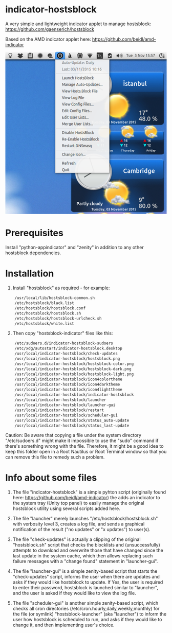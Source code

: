 indicator-hostsblock
===============

A very simple and lightweight indicator applet to manage hostsblock: https://github.com/gaenserich/hostsblock

Based on the AMD indicator applet here: https://github.com/beidl/amd-indicator

![screenshot](indicator-hostsblock-screenshot.png)

Prerequisites
===============

Install "python-appindicator" and "zenity" in addition to any other hostsblock dependencies.

Installation
===============

1. Install "hostsblock" as required - for example:
```
	/usr/local/lib/hostsblock-common.sh
	/etc/hostsblock/black.list
	/etc/hostsblock/hostsblock.conf
	/etc/hostsblock/hostsblock.sh
	/etc/hostsblock/hostsblock-urlcheck.sh
	/etc/hostsblock/white.list
```
2. Then copy "hostsblock-indicator" files like this:
```
	/etc/sudoers.d/indicator-hostsblock-sudoers
	/etc/xdg/autostart/indicator-hostsblock.desktop
	/usr/local/indicator-hostsblock/check-updates
	/usr/local/indicator-hostsblock/hostsblock.png
	/usr/local/indicator-hostsblock/hostsblock-color.png
	/usr/local/indicator-hostsblock/hostsblock-dark.png
	/usr/local/indicator-hostsblock/hostsblock-light.png
	/usr/local/indicator-hostsblock/icon4colortheme
	/usr/local/indicator-hostsblock/icon4darktheme
	/usr/local/indicator-hostsblock/icon4lighttheme
	/usr/local/indicator-hostsblock/indicator-hostsblock
	/usr/local/indicator-hostsblock/launcher
	/usr/local/indicator-hostsblock/launcher-gui
	/usr/local/indicator-hostsblock/restart
	/usr/local/indicator-hostsblock/scheduler-gui
	/usr/local/indicator-hostsblock/status_auto-update
	/usr/local/indicator-hostsblock/status_last-update
```
Caution: Be aware that copying a file under the system directory "/etc/sudoers.d" might make it impossible to use the "sudo" command if there's something wrong with the file. Therefore, it might be a good idea to keep this folder open in a Root Nautilus or Root Terminal window so that you can remove this file to remedy such a problem.

Info about some files
=====================

1. The file "indicator-hostsblock" is a simple pyhton script (originally found here: https://github.com/beidl/amd-indicator) the adds an indicator to the system tray (Unity top panel) to easily manage the original hostsblock utility using several scripts added here. 

2. The file "launcher" merely launches "/etc/hostsblock/hostsblock.sh" with verbosity level 3, creates a log file, and sends a graphical notification of the result ("no updates" or "x updates") to user(s).

3. The file "check-updates" is actually a clipping of the original "hostsblock.sh" script that checks the blocklists and (unsuccessfully) attempts to download and overwrite those that have changed since the last update in the system cache, which then allows replacing such failure messages with a "change found" statement in "launcher-gui".

4. The file "launcher-gui" is a simple zenity-based script that starts the "check-updates" script, informs the user when there are updates and asks if they would like hostsblock to update. If Yes, the user is required to enter their password, hostsblock is launched similar to "launcher", and the user is asked if they would like to view the log file.

5. The file "scheduler-gui" is another simple zenity-based script, which checks all cron directories (/etc/cron.hourly,daily,weekly,monthly) for the file (or symlink) "hostsblock-launcher" (aka "launcher") to inform the user how hostsblock is scheduled to run, and asks if they would like to change it, and then implementing user's choice.
